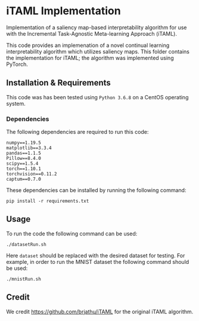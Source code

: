 # iTAML Implementation

Implementation of a saliency map-based interpretability algorithm for use with the Incremental Task-Agnostic
Meta-learning Approach (iTAML).

[//]: # (Short Description of Algorithm)

This code provides an implemenation of a novel continual learning interpretability algorithm which utilizes 
saliency maps. This folder contains the implementation for iTAML; the algorithm was implemented using PyTorch.

## Installation & Requirements
This code was has been tested using `Python 3.6.8` on a CentOS operating system. 

### Dependencies
The following dependencies are required to run this code:
```
numpy==1.19.5
matplotlib==3.3.4
pandas==1.1.5
Pillow==8.4.0
scipy==1.5.4
torch==1.10.1
torchvision==0.11.2
captum==0.7.0
```
These dependencies can be installed by running the following command:
```
pip install -r requirements.txt
```

## Usage
To run the code the following command can be used:
```
./datasetRun.sh
```
Here `dataset` should be replaced with the desired dataset for testing. For example, in order to run the MNIST dataset the following command should be used:
```
./mnistRun.sh
```

## Credit
We credit https://github.com/brjathu/iTAML for the original iTAML algorithm.

[//]: # (### Acknowledgements)
